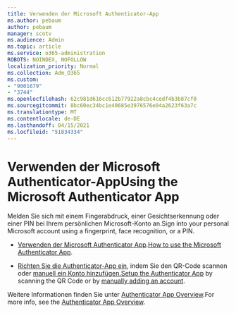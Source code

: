 ```yaml
---
title: Verwenden der Microsoft Authenticator-App
ms.author: pebaum
author: pebaum
manager: scotv
ms.audience: Admin
ms.topic: article
ms.service: o365-administration
ROBOTS: NOINDEX, NOFOLLOW
localization_priority: Normal
ms.collection: Adm_O365
ms.custom:
- "9001679"
- "3744"
ms.openlocfilehash: 62c981d616cc612b77922a8cbc4cedf4b3b87cf0
ms.sourcegitcommit: 8bc60ec34bc1e40685e3976576e04a2623f63a7c
ms.translationtype: MT
ms.contentlocale: de-DE
ms.lasthandoff: 04/15/2021
ms.locfileid: "51834334"
---
```

# <a name="using-the-microsoft-authenticator-app"></a><span data-ttu-id="55b13-102">Verwenden der Microsoft Authenticator-App</span><span class="sxs-lookup"><span data-stu-id="55b13-102">Using the Microsoft Authenticator App</span></span>

<span data-ttu-id="55b13-103">Melden Sie sich mit einem Fingerabdruck, einer Gesichtserkennung oder einer PIN bei Ihrem persönlichen Microsoft-Konto an.</span><span class="sxs-lookup"><span data-stu-id="55b13-103">Sign into your personal Microsoft account using a fingerprint, face recognition, or a PIN.</span></span>

- <span data-ttu-id="55b13-104">[Verwenden der Microsoft Authenticator App](https://support.microsoft.com/help/4026727/microsoft-account-how-to-use-the-microsoft-authenticator-app).</span><span class="sxs-lookup"><span data-stu-id="55b13-104">[How to use the Microsoft Authenticator App](https://support.microsoft.com/help/4026727/microsoft-account-how-to-use-the-microsoft-authenticator-app).</span></span> 

- <span data-ttu-id="55b13-105">[Richten Sie die Authenticator-App ein,](https://docs.microsoft.com/azure/active-directory/user-help/security-info-setup-auth-app) indem Sie den QR-Code scannen oder [manuell ein Konto hinzufügen.](https://docs.microsoft.com/azure/active-directory/user-help/user-help-auth-app-add-account-manual)</span><span class="sxs-lookup"><span data-stu-id="55b13-105">[Setup the Authenticator App](https://docs.microsoft.com/azure/active-directory/user-help/security-info-setup-auth-app) by scanning the QR Code or by [manually adding an account](https://docs.microsoft.com/azure/active-directory/user-help/user-help-auth-app-add-account-manual).</span></span>  

<span data-ttu-id="55b13-106">Weitere Informationen finden Sie unter [Authenticator App Overview](https://docs.microsoft.com/azure/active-directory/user-help/user-help-auth-app-overview).</span><span class="sxs-lookup"><span data-stu-id="55b13-106">For more info, see the [Authenticator App Overview](https://docs.microsoft.com/azure/active-directory/user-help/user-help-auth-app-overview).</span></span>
